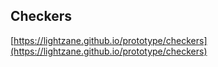 ## Checkers

[https://lightzane.github.io/prototype/checkers](https://lightzane.github.io/prototype/checkers)
